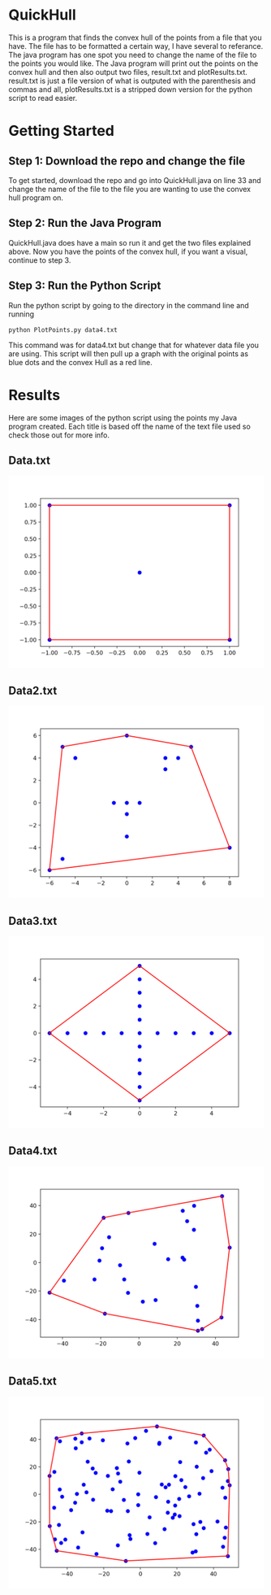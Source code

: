# QuickHull
This is a program that finds the convex hull of the points from a file that you have. The file has to be formatted a certain way, I have several to referance. The java program has one spot you need to change the name of the file to the points you would like. The Java program will print out the points on the convex hull and then also output two files, result.txt and plotResults.txt. result.txt is just a file version of what is outputed with the parenthesis and commas and all, plotResults.txt is a stripped down version for the python script to read easier.


# Getting Started

## Step 1:  Download the repo and change the file
To get started, download the repo and go into QuickHull.java on line 33 and change the name of the file to the file you are wanting to use the convex hull program on. 

## Step 2: Run the Java Program
QuickHull.java does have a main so run it and get the two files explained above. Now you have the points of the convex hull, if you want a visual, continue to step 3.

## Step 3: Run the Python Script
Run the python script by going to the directory in the command line and running 

```
python PlotPoints.py data4.txt
```

This command was for data4.txt but change that for whatever data file you are using. This script will then pull up a graph with the original points as blue dots and the convex Hull as a red line.

# Results
Here are some images of the python script using the points my Java program created. Each title is based off the name of the text file used so check those out for more info.

## Data.txt

![Data set 1](https://github.com/Isaiaher/QuickHull/blob/master/Images/Data.png)


## Data2.txt

![Data set 2](https://github.com/Isaiaher/QuickHull/blob/master/Images/Data2.png)


## Data3.txt

![Data set 3](https://github.com/Isaiaher/QuickHull/blob/master/Images/Data3.png)


## Data4.txt

![Data set 4](https://github.com/Isaiaher/QuickHull/blob/master/Images/Data4.png)


## Data5.txt

![Data set 5](https://github.com/Isaiaher/QuickHull/blob/master/Images/Data5.png)


